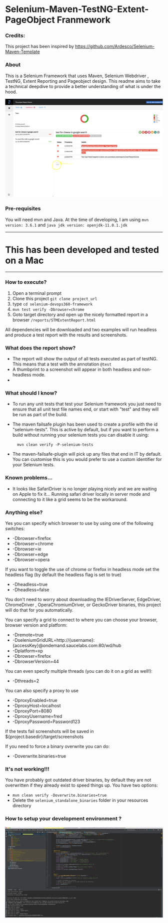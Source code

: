 # Selenium-Maven-TestNG-Extent-PageObject Franmework

### Credits:
This project has been inspired by https://github.com/Ardesco/Selenium-Maven-Template

### About
This is a Selenium Framework that uses Maven, Selenium Webdriver , TestNG, Extent Reporting and Pageobject design. This readme aims to take a technical deepdive to provide a better understanding of what is under the hood.


![Extent Report](content/extent-report.png "Extent Report")

### Pre-requisites
You will need mvn and Java. At the time of developing, I am using `mvn version: 3.6.1` and `java jdk version: openjdk-11.0.1.jdk`

___

# This has been developed and tested on a Mac
___

### How to execute?
1. Open a terminal prompt
2. Clone this project `git clone project_url`
3. type `cd selenium-devops360-framework`
4. `mvn test verify -Dbrowser=chrome`
5. Goto target directory and open up the nicely formatted report in a browser `/reports/STMExtentReport.html`

All dependencies will be downloaded and two examples will run headless and produce a test report with the results and screenshots.

### What does the report show?
- The report will show the output of all tests executed as part of testNG. This means that a test with the annotation `@test`
- A thumbprint to a screenshot will appear in both headless and non-headless mode.
-

### What should I know?

- To run any unit tests that test your Selenium framework you just need to ensure that all unit test file names end, or start with "test" and they will be run as part of the build.
- The maven failsafe plugin has been used to create a profile with the id "selenium-tests".  This is active by default, but if you want to perform a build without running your selenium tests you can disable it using:

        mvn clean verify -P-selenium-tests

- The maven-failsafe-plugin will pick up any files that end in IT by default.  You can customise this is you would prefer to use a custom identifier for your Selenium tests.

### Known problems...

- It looks like SafariDriver is no longer playing nicely and we are waiting on Apple to fix it... Running safari driver locally in server mode and connecting to it like a grid seems to be the workaround.

### Anything else?

Yes you can specify which browser to use by using one of the following switches:

- -Dbrowser=firefox
- -Dbrowser=chrome
- -Dbrowser=ie
- -Dbrowser=edge
- -Dbrowser=opera

If you want to toggle the use of chrome or firefox in headless mode set the headless flag (by default the headless flag is set to true)

- -Dheadless=true
- -Dheadless=false

You don't need to worry about downloading the IEDriverServer, EdgeDriver, ChromeDriver , OperaChromiumDriver, or GeckoDriver binaries, this project will do that for you automatically.

You can specify a grid to connect to where you can choose your browser, browser version and platform:

- -Dremote=true
- -DseleniumGridURL=http://{username}:{accessKey}@ondemand.saucelabs.com:80/wd/hub
- -Dplatform=xp
- -Dbrowser=firefox
- -DbrowserVersion=44

You can even specify multiple threads (you can do it on a grid as well!):

- -Dthreads=2

You can also specify a proxy to use

- -DproxyEnabled=true
- -DproxyHost=localhost
- -DproxyPort=8080
- -DproxyUsername=fred
- -DproxyPassword=Password123

If the tests fail screenshots will be saved in ${project.basedir}/target/screenshots

If you need to force a binary overwrite you can do:

- -Doverwrite.binaries=true

### It's not working!!!

You have probably got outdated driver binaries, by default they are not overwritten if they already exist to speed things up.  You have two options:

- `mvn clean verify -Doverwrite.binaries=true`
- Delete the `selenium_standalone_binaries` folder in your resources directory

### How to setup your development environment ?

![Intellij desktop - java development](content/intellij-desktop.png "Intellij desktop - java development")

